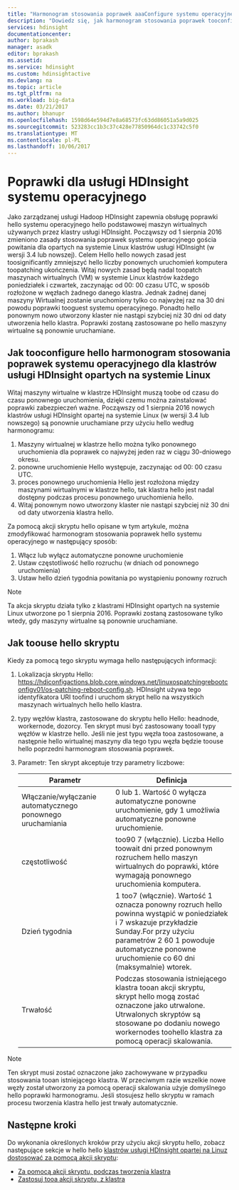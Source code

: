 ```yaml
---
title: "Harmonogram stosowania poprawek aaaConfigure systemu operacyjnego dla opartych na systemie Linux klastrów usługi HDInsight - Azure | Dokumentacja firmy Microsoft"
description: "Dowiedz się, jak harmonogram stosowania poprawek tooconfigure systemu operacyjnego dla usługi HDInsight opartej na systemie Linux klastrów."
services: hdinsight
documentationcenter: 
author: bprakash
manager: asadk
editor: bprakash
ms.assetid: 
ms.service: hdinsight
ms.custom: hdinsightactive
ms.devlang: na
ms.topic: article
ms.tgt_pltfrm: na
ms.workload: big-data
ms.date: 03/21/2017
ms.author: bhanupr
ms.openlocfilehash: 1598d64e594d7e8a68573fc63dd86051a5a9d025
ms.sourcegitcommit: 523283cc1b3c37c428e77850964dc1c33742c5f0
ms.translationtype: MT
ms.contentlocale: pl-PL
ms.lasthandoff: 10/06/2017
---
```

# <a name="os-patching-for-hdinsight"></a>Poprawki dla usługi HDInsight systemu operacyjnego 
Jako zarządzanej usługi Hadoop HDInsight zapewnia obsługę poprawki hello systemu operacyjnego hello podstawowej maszyn wirtualnych używanych przez klastry usługi HDInsight. Począwszy od 1 sierpnia 2016 zmieniono zasady stosowania poprawek systemu operacyjnego gościa powitania dla opartych na systemie Linux klastrów usługi HDInsight (w wersji 3.4 lub nowszej). Celem Hello hello nowych zasad jest toosignificantly zmniejszyć hello liczby ponownych uruchomień komputera toopatching ukończenia. Witaj nowych zasad będą nadal toopatch maszynach wirtualnych (VM) w systemie Linux klastrów każdego poniedziałek i czwartek, zaczynając od 00: 00 czasu UTC, w sposób rozłożone w węzłach żadnego danego klastra. Jednak żadnej danej maszyny Wirtualnej zostanie uruchomiony tylko co najwyżej raz na 30 dni powodu poprawki tooguest systemu operacyjnego. Ponadto hello ponownym nowo utworzony klaster nie nastąpi szybciej niż 30 dni od daty utworzenia hello klastra. Poprawki zostaną zastosowane po hello maszyny wirtualne są ponownie uruchamiane.

## <a name="how-tooconfigure-hello-os-patching-schedule-for-linux-based-hdinsight-clusters"></a>Jak tooconfigure hello harmonogram stosowania poprawek systemu operacyjnego dla klastrów usługi HDInsight opartych na systemie Linux
Witaj maszyny wirtualne w klastrze HDInsight muszą toobe od czasu do czasu ponownego uruchomienia, dzięki czemu można zainstalować poprawki zabezpieczeń ważne. Począwszy od 1 sierpnia 2016 nowych klastrów usługi HDInsight opartej na systemie Linux (w wersji 3.4 lub nowszego) są ponownie uruchamiane przy użyciu hello według harmonogramu:

1. Maszyny wirtualnej w klastrze hello można tylko ponownego uruchomienia dla poprawek co najwyżej jeden raz w ciągu 30-dniowego okresu.
2. ponowne uruchomienie Hello występuje, zaczynając od 00: 00 czasu UTC.
3. proces ponownego uruchomienia Hello jest rozłożona między maszynami wirtualnymi w klastrze hello, tak klastra hello jest nadal dostępny podczas procesu ponownego uruchomienia hello.
4. Witaj ponownym nowo utworzony klaster nie nastąpi szybciej niż 30 dni od daty utworzenia klastra hello.

Za pomocą akcji skryptu hello opisane w tym artykule, można zmodyfikować harmonogram stosowania poprawek hello systemu operacyjnego w następujący sposób:
1. Włącz lub wyłącz automatyczne ponowne uruchomienie
2. Ustaw częstotliwość hello rozruchu (w dniach od ponownego uruchomienia)
3. Ustaw hello dzień tygodnia powitania po wystąpieniu ponowny rozruch

> [!NOTE]
> Ta akcja skryptu działa tylko z klastrami HDInsight opartych na systemie Linux utworzone po 1 sierpnia 2016. Poprawki zostaną zastosowane tylko wtedy, gdy maszyny wirtualne są ponownie uruchamiane. 
>

## <a name="how-toouse-hello-script"></a>Jak toouse hello skryptu 

Kiedy za pomocą tego skryptu wymaga hello następujących informacji:
1. Lokalizacja skryptu Hello: https://hdiconfigactions.blob.core.windows.net/linuxospatchingrebootconfigv01/os-patching-reboot-config.sh.  HDInsight używa tego identyfikatora URI toofind i uruchom skrypt hello na wszystkich maszynach wirtualnych hello hello klastra.
  
2. typy węzłów klastra, zastosowane do skryptu hello Hello: headnode, workernode, dozorcy. Ten skrypt musi być zastosowany tooall typy węzłów w klastrze hello. Jeśli nie jest typu węzła tooa zastosowane, a następnie hello wirtualnej maszyny dla tego typu węzła będzie toouse hello poprzedni harmonogram stosowania poprawek.


3.  Parametr: Ten skrypt akceptuje trzy parametry liczbowe:

    | Parametr | Definicja |
    | --- | --- |
    | Włączanie/wyłączanie automatycznego ponownego uruchamiania |0 lub 1. Wartość 0 wyłącza automatyczne ponowne uruchomienie, gdy 1 umożliwia automatyczne ponowne uruchomienie. |
    | częstotliwość |too90 7 (włącznie). Liczba Hello toowait dni przed ponownym rozruchem hello maszyn wirtualnych do poprawki, które wymagają ponownego uruchomienia komputera. |
    | Dzień tygodnia |1 too7 (włącznie). Wartość 1 oznacza ponowny rozruch hello powinna wystąpić w poniedziałek i 7 wskazuje przykładzie Sunday.For przy użyciu parametrów 2 60 1 powoduje automatyczne ponowne uruchomienie co 60 dni (maksymalnie) wtorek. |
    | Trwałość |Podczas stosowania istniejącego klastra tooan akcji skryptu, skrypt hello mogą zostać oznaczone jako utrwalone. Utrwalonych skryptów są stosowane po dodaniu nowego workernodes toohello klastra za pomocą operacji skalowania. |

> [!NOTE]
> Ten skrypt musi zostać oznaczone jako zachowywane w przypadku stosowania tooan istniejącego klastra. W przeciwnym razie wszelkie nowe węzły został utworzony za pomocą operacji skalowania użyje domyślnego hello poprawki harmonogramu.
Jeśli stosujesz hello skryptu w ramach procesu tworzenia klastra hello jest trwały automatycznie.
>

## <a name="next-steps"></a>Następne kroki

Do wykonania określonych kroków przy użyciu akcji skryptu hello, zobacz następujące sekcje w hello hello [klastrów usługi HDInsight opartej na Linuz dostosować za pomocą akcji skryptu](hdinsight-hadoop-customize-cluster-linux.md):

* [Za pomocą akcji skryptu, podczas tworzenia klastra](hdinsight-hadoop-customize-cluster-linux.md#use-a-script-action-during-cluster-creation)
* [Zastosuj tooa akcji skryptu, z klastra](hdinsight-hadoop-customize-cluster-linux.md#apply-a-script-action-to-a-running-cluster)
